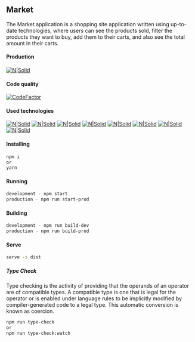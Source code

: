 ## Market

The Market application is a shopping site application written using up-to-date technologies, where users can see the products sold, filter the products they want to buy, add them to their carts, and also see the total amount in their carts.

#### Production

[![N|Solid](https://i.ibb.co/Bf6b47L/market.png)](https://s-market.netlify.app/)

#### Code quality

[![CodeFactor](https://www.codefactor.io/repository/github/onrpamukk/market/badge)](https://www.codefactor.io/repository/github/onrpamukk/market)

#### Used technologies

[![N|Solid](https://i.ibb.co/hC1rQPy/icons8-typescript-48.png)](https://www.typescriptlang.org/) [![N|Solid](https://i.ibb.co/mNkY6yf/icons8-eslint-48.png)](https://typescript-eslint.io/) [![N|Solid](https://i.ibb.co/7YFFYkt/webpack-icon.png)](https://webpack.js.org/) [![N|Solid](https://i.ibb.co/YjPn6Mn/11490474241551942136-48.png)](https://prettier.io/) [![N|Solid](https://i.ibb.co/smcF3NT/KDpgvgu-Mp-Gfqa-HPjic-RK-1.png)](https://ant.design/) [![N|Solid](https://i.ibb.co/SPPrKZB/jest.png)](https://jestjs.io/) [![N|Solid](https://i.ibb.co/VpqKjr7/babel-1.png)](https://babeljs.io/) [![N|Solid](https://i.ibb.co/RY9TYjH/371673-1.png)](https://yarnpkg.com/)

#### Installing

```sh
npm i 
or
yarn
```

#### Running

```sh
development - npm start 
production - npm run start-prod
```

#### Building

```sh
development - npm run build-dev 
production - npm run build-prod
```

#### Serve

```sh
serve -s dist 
```

##### Type Check

Type checking is the activity of providing that the operands of an operator are of compatible types. A compatible type is one that is legal for the operator or is enabled under language rules to be implicitly modified by compiler-generated code to a legal type. This automatic conversion is known as coercion.

```sh
npm run type-check 
or
npm run type-check:watch
```
